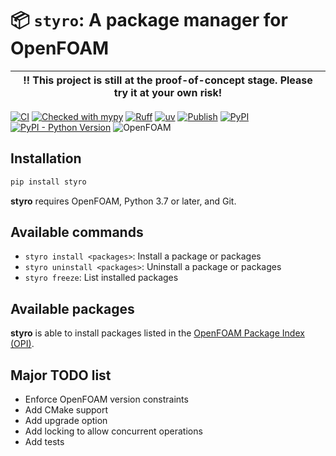 # 📦 `styro`: A package manager for OpenFOAM

| ‼️ This project is still at the proof-of-concept stage. Please try it at your own risk! |
| ---- |


[![CI](https://github.com/gerlero/styro/actions/workflows/ci.yml/badge.svg)](https://github.com/gerlero/styro/actions/workflows/ci.yml)
[![Checked with mypy](http://www.mypy-lang.org/static/mypy_badge.svg)](http://mypy-lang.org/)
[![Ruff](https://img.shields.io/endpoint?url=https://raw.githubusercontent.com/astral-sh/ruff/main/assets/badge/v2.json)](https://github.com/astral-sh/ruff)
[![uv](https://img.shields.io/endpoint?url=https://raw.githubusercontent.com/astral-sh/uv/main/assets/badge/v0.json)](https://github.com/astral-sh/uv)
[![Publish](https://github.com/gerlero/styro/actions/workflows/pypi-publish.yml/badge.svg)](https://github.com/gerlero/styro/actions/workflows/pypi-publish.yml)
[![PyPI](https://img.shields.io/pypi/v/styro)](https://pypi.org/project/styro/)
[![PyPI - Python Version](https://img.shields.io/pypi/pyversions/styro)](https://pypi.org/project/styro/)
![OpenFOAM](https://img.shields.io/badge/openfoam-.com%20|%20.org-informational)


## Installation

```bash
pip install styro
```

**styro** requires OpenFOAM, Python 3.7 or later, and Git.


## Available commands
- ```styro install <packages>```: Install a package or packages
- ```styro uninstall <packages>```: Uninstall a package or packages
- ```styro freeze```: List installed packages


## Available packages

**styro** is able to install packages listed in the [OpenFOAM Package Index (OPI)](https://github.com/exasim-project/opi).


## Major TODO list

- Enforce OpenFOAM version constraints
- Add CMake support
- Add upgrade option
- Add locking to allow concurrent operations
- Add tests
